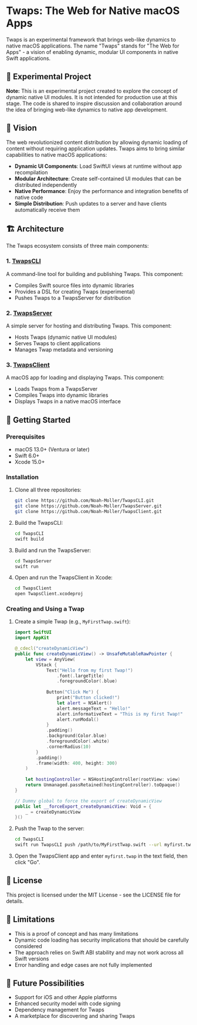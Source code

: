 # Twaps: The Web for Native macOS Apps

Twaps is an experimental framework that brings web-like dynamics to native macOS applications. The name "Twaps" stands for "The Web for Apps" - a vision of enabling dynamic, modular UI components in native Swift applications.

## 🧪 Experimental Project

**Note:** This is an experimental project created to explore the concept of dynamic native UI modules. It is not intended for production use at this stage. The code is shared to inspire discussion and collaboration around the idea of bringing web-like dynamics to native app development.

## 🌟 Vision

The web revolutionized content distribution by allowing dynamic loading of content without requiring application updates. Twaps aims to bring similar capabilities to native macOS applications:

- **Dynamic UI Components**: Load SwiftUI views at runtime without app recompilation
- **Modular Architecture**: Create self-contained UI modules that can be distributed independently
- **Native Performance**: Enjoy the performance and integration benefits of native code
- **Simple Distribution**: Push updates to a server and have clients automatically receive them

## 🏗️ Architecture

The Twaps ecosystem consists of three main components:

### 1. [TwapsCLI](https://github.com/Noah-Moller/TwapsCLI)

A command-line tool for building and publishing Twaps. This component:
- Compiles Swift source files into dynamic libraries
- Provides a DSL for creating Twaps (experimental)
- Pushes Twaps to a TwapsServer for distribution

### 2. [TwapsServer](https://github.com/Noah-Moller/TwapsServer)

A simple server for hosting and distributing Twaps. This component:
- Hosts Twaps (dynamic native UI modules)
- Serves Twaps to client applications
- Manages Twap metadata and versioning

### 3. [TwapsClient](https://github.com/Noah-Moller/TwapsClient)

A macOS app for loading and displaying Twaps. This component:
- Loads Twaps from a TwapsServer
- Compiles Twaps into dynamic libraries
- Displays Twaps in a native macOS interface

## 🚀 Getting Started

### Prerequisites

- macOS 13.0+ (Ventura or later)
- Swift 6.0+
- Xcode 15.0+

### Installation

1. Clone all three repositories:
   ```bash
   git clone https://github.com/Noah-Moller/TwapsCLI.git
   git clone https://github.com/Noah-Moller/TwapsServer.git
   git clone https://github.com/Noah-Moller/TwapsClient.git
   ```

2. Build the TwapsCLI:
   ```bash
   cd TwapsCLI
   swift build
   ```

3. Build and run the TwapsServer:
   ```bash
   cd TwapsServer
   swift run
   ```

4. Open and run the TwapsClient in Xcode:
   ```bash
   cd TwapsClient
   open TwapsClient.xcodeproj
   ```

### Creating and Using a Twap

1. Create a simple Twap (e.g., `MyFirstTwap.swift`):
   ```swift
   import SwiftUI
   import AppKit

   @_cdecl("createDynamicView")
   public func createDynamicView() -> UnsafeMutableRawPointer {
       let view = AnyView(
           VStack {
               Text("Hello from my first Twap!")
                   .font(.largeTitle)
                   .foregroundColor(.blue)
               
               Button("Click Me") {
                   print("Button clicked!")
                   let alert = NSAlert()
                   alert.messageText = "Hello!"
                   alert.informativeText = "This is my first Twap!"
                   alert.runModal()
               }
               .padding()
               .background(Color.blue)
               .foregroundColor(.white)
               .cornerRadius(10)
           }
           .padding()
           .frame(width: 400, height: 300)
       )
       
       let hostingController = NSHostingController(rootView: view)
       return Unmanaged.passRetained(hostingController).toOpaque()
   }

   // Dummy global to force the export of createDynamicView
   public let __forceExport_createDynamicView: Void = {
       _ = createDynamicView
   }()
   ```

2. Push the Twap to the server:
   ```bash
   cd TwapsCLI
   swift run TwapsCLI push /path/to/MyFirstTwap.swift --url myfirst.twap --yes
   ```

3. Open the TwapsClient app and enter `myfirst.twap` in the text field, then click "Go".

## 📝 License

This project is licensed under the MIT License - see the LICENSE file for details.

## 🤔 Limitations

- This is a proof of concept and has many limitations
- Dynamic code loading has security implications that should be carefully considered
- The approach relies on Swift ABI stability and may not work across all Swift versions
- Error handling and edge cases are not fully implemented

## 🔮 Future Possibilities

- Support for iOS and other Apple platforms
- Enhanced security model with code signing
- Dependency management for Twaps
- A marketplace for discovering and sharing Twaps
